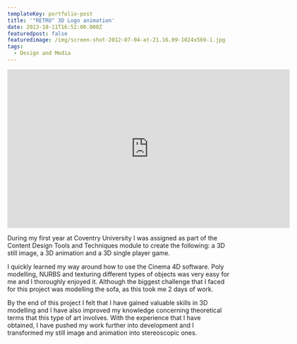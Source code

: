 ```yaml
---
templateKey: portfolio-post
title: '"RETRO" 3D Logo animation'
date: 2013-10-11T16:52:00.000Z
featuredpost: false
featuredimage: /img/screen-shot-2012-07-04-at-21.16.09-1024x569-1.jpg
tags:
  - Design and Media
---
```

<iframe width="640" height="360" src="https://player.vimeo.com/video/37916122" frameborder="0" allow="autoplay; fullscreen" allowfullscreen="allowfullscreen"></iframe>

During my first year at Coventry University I was assigned as part of the Content Design Tools and Techniques module to create the following: a 3D still image, a 3D animation and a 3D single player game.

I quickly learned my way around how to use the Cinema 4D software. Poly modelling, NURBS and texturing different types of objects was very easy for me and I thoroughly enjoyed it. Although the biggest challenge that I faced for this project was modelling the sofa, as this took me 2 days of work.

By the end of this project I felt that I have gained valuable skills in 3D modelling and I have also improved my knowledge concerning theoretical terms that this type of art involves. With the experience that I have obtained, I have pushed my work further into development and I transformed my still image and animation into stereoscopic ones.
